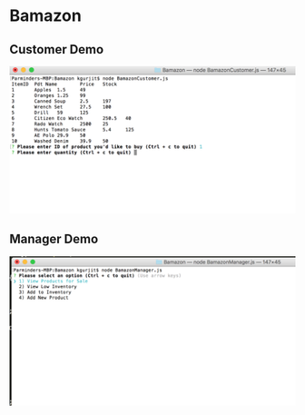# Bamazon

## Customer Demo

[![Demo](https://github.com/kgurjit/Bamazon/raw/master/screenshots/PromptUser.png)](https://www.youtube.com/watch?v=N5auEXeEuS8&feature=youtu.bevt5fpE0bzSY)

## Manager Demo

[![Demo](https://github.com/kgurjit/Bamazon/raw/master/screenshots/ManagerView.png)](https://www.youtube.com/watch?v=9hi9rOdtalY&feature=youtu.be)
